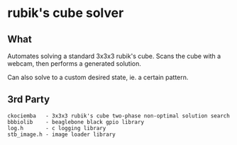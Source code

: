 rubik's cube solver
===================
## What
Automates solving a standard 3x3x3 rubik's cube. Scans the cube with a webcam, 
then performs a generated solution.

Can also solve to a custom desired state, ie. a certain pattern.

## 3rd Party
```
ckociemba   - 3x3x3 rubik's cube two-phase non-optimal solution search
bbbiolib    - beaglebone black gpio library
log.h       - c logging library
stb_image.h - image loader library
```